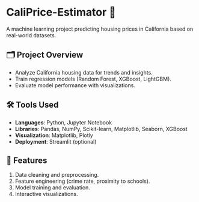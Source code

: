 # CaliPrice-Estimator 🚀

A machine learning project predicting housing prices in California based on real-world datasets.

## 🗂️ Project Overview
- Analyze California housing data for trends and insights.
- Train regression models (Random Forest, XGBoost, LightGBM).
- Evaluate model performance with visualizations.

## 🛠️ Tools Used
- **Languages**: Python, Jupyter Notebook
- **Libraries**: Pandas, NumPy, Scikit-learn, Matplotlib, Seaborn, XGBoost
- **Visualization**: Matplotlib, Plotly
- **Deployment**: Streamlit (optional)

## 🚀 Features
1. Data cleaning and preprocessing.
2. Feature engineering (crime rate, proximity to schools).
3. Model training and evaluation.
4. Interactive visualizations.



